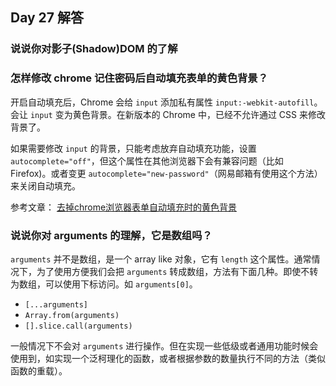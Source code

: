 ## Day 27 解答

### 说说你对影子(Shadow)DOM 的了解

### 怎样修改 chrome 记住密码后自动填充表单的黄色背景？

开启自动填充后，Chrome 会给 `input` 添加私有属性 `input:-webkit-autofill`。会让 `input` 变为黄色背景。在新版本的 Chrome 中，已经不允许通过 CSS 来修改背景了。

如果需要修改 `input` 的背景，只能考虑放弃自动填充功能，设置 `autocomplete="off"`，但这个属性在其他浏览器下会有兼容问题（比如 Firefox)。或者变更 `autocomplete="new-password"`（网易邮箱有使用这个方法）来关闭自动填充。

参考文章：
[去掉chrome浏览器表单自动填充时的黄色背景](https://www.jianshu.com/p/65bc21374460)

### 说说你对 arguments 的理解，它是数组吗？

`arguments` 并不是数组，是一个 array like 对象，它有 `length` 这个属性。通常情况下，为了使用方便我们会把 `arguments` 转成数组，方法有下面几种。即使不转为数组，可以使用下标访问。如 `arguments[0]`。

- `[...arguments]`
- `Array.from(arguments)`
- `[].slice.call(arguments)`

一般情况下不会对 `arguments` 进行操作。但在实现一些低级或者通用功能时候会使用到，如实现一个泛柯理化的函数，或者根据参数的数量执行不同的方法（类似函数的重载）。
